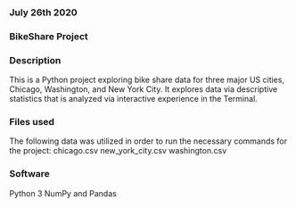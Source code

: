 ### July 26th 2020

### BikeShare Project


### Description
This is a Python project exploring bike share data for three major US cities, Chicago, Washington, and New York City.
It explores data via descriptive statistics that is analyzed via interactive experience in the Terminal.

### Files used
The following data was utilized in order to run the necessary commands for the project:
chicago.csv
new_york_city.csv
washington.csv

### Software
Python 3
NumPy and Pandas

